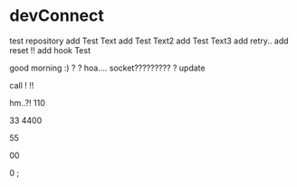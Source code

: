 # devConnect
test repository
add Test Text
add Test Text2
add Test Text3
add retry..
add reset !!
add hook Test

good morning :) ?
?
hoa....
socket?????????
?
update

call !
!!

hm..?!
110




33
4400


55



00

0
;



